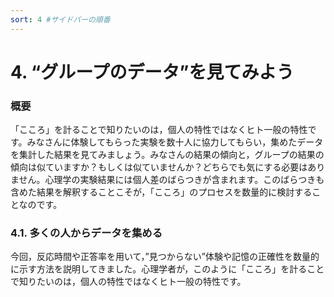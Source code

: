 ```yaml
---
sort: 4 #サイドバーの順番
---
```

# 4. “グループのデータ”を見てみよう

### **概要**
「こころ」を計ることで知りたいのは，個人の特性ではなくヒト一般の特性です。みなさんに体験してもらった実験を数十人に協力してもらい，集めたデータを集計した結果を見てみましょう。みなさんの結果の傾向と，グループの結果の傾向は似ていますか？もしくは似ていませんか？どちらでも気にする必要はありません。心理学の実験結果には個人差のばらつきが含まれます。このばらつきも含めた結果を解釈することこそが，「こころ」のプロセスを数量的に検討することなのです。

### **4.1. 多くの人からデータを集める**
今回，反応時間や正答率を用いて，”見つからない”体験や記憶の正確性を数量的に示す方法を説明してきました。心理学者が，このように「こころ」を計ることで知りたいのは，個人の特性ではなくヒト一般の特性です。

